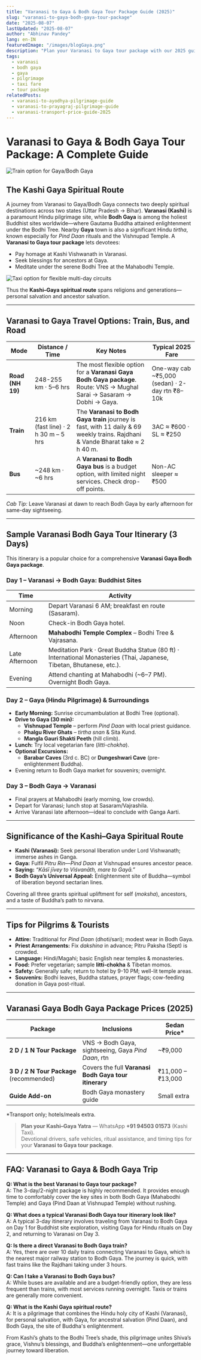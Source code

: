```yaml
---
title: "Varanasi to Gaya & Bodh Gaya Tour Package Guide (2025)"
slug: "varanasi-to-gaya-bodh-gaya-tour-package"
date: "2025-08-07"
lastUpdated: "2025-08-07"
author: "Abhinav Pandey"
lang: en-IN
featuredImage: "/images/blogGaya.png"
description: "Plan your Varanasi to Gaya tour package with our 2025 guide. Find details on the Varanasi Bodh Gaya tour itinerary, train and bus options, and the sacred Kashi Gaya spiritual route."
tags:
  - varanasi
  - bodh gaya
  - gaya
  - pilgrimage
  - taxi fare
  - tour package
relatedPosts:
  - varanasi-to-ayodhya-pilgrimage-guide
  - varanasi-to-prayagraj-pilgrimage-guide
  - varanasi-transport-price-guide-2025
---
```


# Varanasi to Gaya & Bodh Gaya Tour Package: A Complete Guide

![Train option for Gaya/Bodh Gaya](/images/GayaTrain.jpg "Fast trains connect Varanasi to Gaya conveniently")

## The Kashi Gaya Spiritual Route

A journey from Varanasi to Gaya/Bodh Gaya connects two deeply spiritual destinations across two states (Uttar Pradesh → Bihar). **Varanasi (Kashi)** is a paramount Hindu pilgrimage site, while **Bodh Gaya** is among the holiest Buddhist sites worldwide—where Gautama Buddha attained enlightenment under the Bodhi Tree. Nearby **Gaya** town is also a significant Hindu *tirtha*, known especially for *Pind Daan* rituals and the Vishnupad Temple. A **Varanasi to Gaya tour package** lets devotees:

- Pay homage at Kashi Vishwanath in Varanasi.  
- Seek blessings for ancestors at Gaya.  
- Meditate under the serene Bodhi Tree at the Mahabodhi Temple.

![Taxi option for flexible multi-day circuits](/images/GayaTaxi.jpg "Comfortable taxis for the Varanasi ↔ Gaya/Bodh Gaya circuit")

Thus the **Kashi–Gaya spiritual route** spans religions and generations—personal salvation and ancestor salvation.

---

## Varanasi to Gaya Travel Options: Train, Bus, and Road

| Mode | Distance / Time | Key Notes | Typical 2025 Fare |
|------|-----------------|-----------|-------------------|
| **Road (NH 19)** | 248-255 km · 5–6 hrs | The most flexible option for a **Varanasi Gaya Bodh Gaya package**. Route: VNS → Mughal Sarai → Sasaram → Dobhi → Gaya. | One-way cab ~₹5,000 (sedan) · 2-day rtn ₹8–10k |
| **Train** | 216 km (fast line) · 2 h 30 m – 5 hrs | The **Varanasi to Bodh Gaya train** journey is fast, with 11 daily & 69 weekly trains. Rajdhani & Vande Bharat take ≈ 2 h 40 m. | 3AC ≈ ₹600 · SL ≈ ₹250 |
| **Bus** | ~248 km · ~6 hrs | A **Varanasi to Bodh Gaya bus** is a budget option, with limited night services. Check drop-off points. | Non-AC sleeper ≈ ₹500 |

*Cab Tip:* Leave Varanasi at dawn to reach Bodh Gaya by early afternoon for same-day sightseeing.

---

## Sample Varanasi Bodh Gaya Tour Itinerary (3 Days)

This itinerary is a popular choice for a comprehensive **Varanasi Gaya Bodh Gaya package**.

### **Day 1 – Varanasi → Bodh Gaya: Buddhist Sites**

| Time | Activity |
|------|----------|
| Morning | Depart Varanasi 6 AM; breakfast en route (Sasaram). |
| Noon | Check-in Bodh Gaya hotel. |
| Afternoon | **Mahabodhi Temple Complex** – Bodhi Tree & Vajrasana. |
| Late Afternoon | Meditation Park · Great Buddha Statue (80 ft) · International Monasteries (Thai, Japanese, Tibetan, Bhutanese, etc.). |
| Evening | Attend chanting at Mahabodhi (~6–7 PM). Overnight Bodh Gaya. |

### **Day 2 – Gaya (Hindu Pilgrimage) & Surroundings**

- **Early Morning:** Sunrise circumambulation at Bodhi Tree (optional).  
- **Drive to Gaya (30 min):**  
  - **Vishnupad Temple** – perform *Pind Daan* with local priest guidance.  
  - **Phalgu River Ghats** – *tirtha snan* & Sita Kund.  
  - **Mangla Gauri Shakti Peeth** (hill climb).  
- **Lunch:** Try local vegetarian fare (*litti-chokha*).  
- **Optional Excursions:**  
  - **Barabar Caves** (3rd c. BC) or **Dungeshwari Cave** (pre-enlightenment Buddha).  
- Evening return to Bodh Gaya market for souvenirs; overnight.

### **Day 3 – Bodh Gaya → Varanasi**

- Final prayers at Mahabodhi (early morning, low crowds).  
- Depart for Varanasi; lunch stop at Sasaram/Vajrashila.  
- Arrive Varanasi late afternoon—ideal to conclude with Ganga Aarti.

---

## Significance of the Kashi–Gaya Spiritual Route

- **Kashi (Varanasi):** Seek personal liberation under Lord Vishwanath; immerse ashes in Ganga.  
- **Gaya:** Fulfil *Pitru Rin*—*Pind Daan* at Vishnupad ensures ancestor peace.  
- **Saying:** *“Kāśī jīvey to Viśvanāth, mare to Gayā.”*  
- **Bodh Gaya’s Universal Appeal:** Enlightenment site of Buddha—symbol of liberation beyond sectarian lines.

Covering all three grants spiritual upliftment for self (*moksha*), ancestors, and a taste of Buddha’s path to nirvana.

---

## Tips for Pilgrims & Tourists

- **Attire:** Traditional for *Pind Daan* (dhoti/sari); modest wear in Bodh Gaya.  
- **Priest Arrangements:** Fix *dakshina* in advance; Pitru Paksha (Sept) is crowded.  
- **Language:** Hindi/Magahi; basic English near temples & monasteries.  
- **Food:** Prefer vegetarian; sample **litti-chokha** & Tibetan momos.  
- **Safety:** Generally safe; return to hotel by 9-10 PM; well-lit temple areas.  
- **Souvenirs:** Bodhi leaves, Buddha statues, prayer flags; cow-feeding donation in Gaya post-ritual.

---

## Varanasi Gaya Bodh Gaya Package Prices (2025)

| Package | Inclusions | Sedan Price* |
|---------|------------|--------------|
| **2 D / 1 N Tour Package** | VNS → Bodh Gaya, sightseeing, Gaya *Pind Daan*, rtn | ~₹9,000 |
| **3 D / 2 N Tour Package** (recommended) | Covers the full **Varanasi Bodh Gaya tour itinerary** | ₹11,000 – ₹13,000 |
| **Guide Add-on** | Bodh Gaya monastery guide | Small extra |

\*Transport only; hotels/meals extra.

> **Plan your Kashi–Gaya Yatra** — WhatsApp **+91 94503 01573** (Kashi Taxi).  
> Devotional drivers, safe vehicles, ritual assistance, and timing tips for your **Varanasi to Gaya tour package**.

---

## FAQ: Varanasi to Gaya & Bodh Gaya Trip

**Q: What is the best Varanasi to Gaya tour package?**  
A: The 3-day/2-night package is highly recommended. It provides enough time to comfortably cover the key sites in both Bodh Gaya (Mahabodhi Temple) and Gaya (Pind Daan at Vishnupad Temple) without rushing.

**Q: What does a typical Varanasi Bodh Gaya tour itinerary look like?**  
A: A typical 3-day itinerary involves traveling from Varanasi to Bodh Gaya on Day 1 for Buddhist site exploration, visiting Gaya for Hindu rituals on Day 2, and returning to Varanasi on Day 3.

**Q: Is there a direct Varanasi to Bodh Gaya train?**  
A: Yes, there are over 10 daily trains connecting Varanasi to Gaya, which is the nearest major railway station to Bodh Gaya. The journey is quick, with fast trains like the Rajdhani taking under 3 hours.

**Q: Can I take a Varanasi to Bodh Gaya bus?**  
A: While buses are available and are a budget-friendly option, they are less frequent than trains, with most services running overnight. Taxis or trains are generally more convenient.

**Q: What is the Kashi Gaya spiritual route?**  
A: It is a pilgrimage that combines the Hindu holy city of Kashi (Varanasi), for personal salvation, with Gaya, for ancestral salvation (Pind Daan), and Bodh Gaya, the site of Buddha's enlightenment.

From Kashi’s ghats to the Bodhi Tree’s shade, this pilgrimage unites Shiva’s grace, Vishnu’s blessings, and Buddha’s enlightenment—one unforgettable journey toward liberation.
